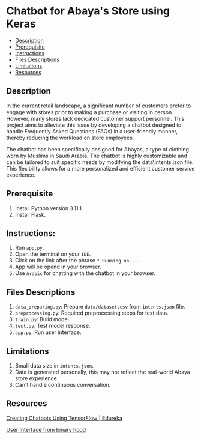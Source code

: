 # Chatbot for Abaya's Store using Keras
- [Description](#description)
- [Prerequisite](#prerequisite)
- [Instructions](#instructions)
- [Files Descriptions](#files-descriptions)
- [Limitations](#limitations)
- [Resources](#resources)


## Description
In the current retail landscape, a significant number of customers prefer to engage with stores prior to making a purchase or visiting in person. However, many stores lack dedicated customer support personnel. This project aims to alleviate this issue by developing a chatbot designed to handle Frequently Asked Questions (FAQs) in a user-friendly manner, thereby reducing the workload on store employees.

The chatbot has been specifically designed for Abayas, a type of clothing worn by Muslims in Saudi Arabia. The chatbot is highly customizable and can be tailored to suit specific needs by modifying the data\intents.json file. This flexibility allows for a more personalized and efficient customer service experience.

## Prerequisite
1. Install Python version 3.11.1
2. Install Flask.

## Instructions:
1. Run `app.py`.
2. Open the terminal on your `IDE`.
3. Click on the link after the phrase `* Running on...`.
4. App will be opend in your browser.
5. Use `Arabic` for chatting with the chatbot in your browser.
   

## Files Descriptions
1. `data_preparing.py`: Prepare `data/dataset.csv` from `intents.json` file.
2. `preprocessing.py`: Required preprocessing steps for text data.
3. `train.py`: Build model.
4. `test.py`: Test model response.
5. `app.py`: Run user interface.

## Limitations
1. Small data size in `intents.json`.
2. Data is generated personally, this may not reflect the real-world Abaya store experience.
3. Can't handle continuous conversation.

## Resources
[Creating Chatbots Using TensorFlow | Edureka](https://www.youtube.com/live/BBUvl9C6D-0?si=a8fh8sZ74XL4rDhd)

[User Interface from binary hood](https://github.com/binary-hood/ChatBot)






